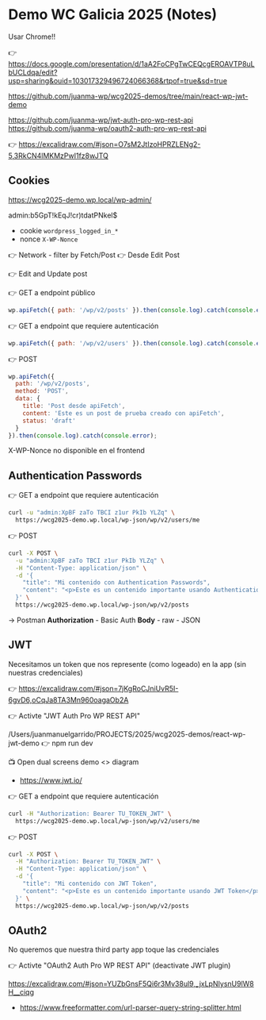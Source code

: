 # Demo WC Galicia 2025 (Notes)

Usar Chrome!! 

👉 https://docs.google.com/presentation/d/1aA2FoCPgTwCEQcgEROAVTP8uLbUCLdqa/edit?usp=sharing&ouid=103017329496724066368&rtpof=true&sd=true


https://github.com/juanma-wp/wcg2025-demos/tree/main/react-wp-jwt-demo

https://github.com/juanma-wp/jwt-auth-pro-wp-rest-api
https://github.com/juanma-wp/oauth2-auth-pro-wp-rest-api

👉 https://excalidraw.com/#json=O7sM2JtIzoHPRZLENg2-5,3RkCN4lMKMzPwI1fz8wJTQ

## Cookies

https://wcg2025-demo.wp.local/wp-admin/

admin:b5GpT!kEqJ!cr)tdatPNkel$

- cookie `wordpress_logged_in_*`
- nonce `X-WP-Nonce`

👉 Network - filter by Fetch/Post
👉 Desde Edit Post

👉 Edit and Update post

👉 GET a endpoint público
```js
wp.apiFetch({ path: '/wp/v2/posts' }).then(console.log).catch(console.error);

```

👉 GET a endpoint que requiere autenticación
```js
wp.apiFetch({ path: '/wp/v2/users' }).then(console.log).catch(console.error);
```

👉 POST
```js
wp.apiFetch({
  path: '/wp/v2/posts',
  method: 'POST',
  data: {
    title: 'Post desde apiFetch',
    content: 'Este es un post de prueba creado con apiFetch',
    status: 'draft'
  }
}).then(console.log).catch(console.error);
```

X-WP-Nonce no disponible en el frontend

## Authentication Passwords

👉 GET a endpoint que requiere autenticación
```bash
curl -u "admin:XpBF zaTo TBCI z1ur PkIb YLZq" \
  https://wcg2025-demo.wp.local/wp-json/wp/v2/users/me
```

👉 POST
```bash
curl -X POST \
  -u "admin:XpBF zaTo TBCI z1ur PkIb YLZq" \
  -H "Content-Type: application/json" \
  -d '{
    "title": "Mi contenido con Authentication Passwords",
    "content": "<p>Este es un contenido importante usando Authentication Passwords</p>"
  }' \
  https://wcg2025-demo.wp.local/wp-json/wp/v2/posts
```

→ Postman
**Authorization** - Basic Auth
**Body** - raw - JSON

## JWT

Necesitamos un token que nos represente (como logeado) en la app (sin nuestras credenciales)

👉 https://excalidraw.com/#json=7jKgRoCJniUvR5I-6gvD6,oCqJa8TA3Mn960oagaOb2A

👉 Activte "JWT Auth Pro WP REST API"

/Users/juanmanuelgarrido/PROJECTS/2025/wcg2025-demos/react-wp-jwt-demo
👉 npm run dev 

📺 Open dual screens demo <> diagram

- https://www.jwt.io/

👉 GET a endpoint que requiere autenticación
```bash
curl -H "Authorization: Bearer TU_TOKEN_JWT" \
  https://wcg2025-demo.wp.local/wp-json/wp/v2/users/me
```

👉 POST
```bash
curl -X POST \
  -H "Authorization: Bearer TU_TOKEN_JWT" \
  -H "Content-Type: application/json" \
  -d '{
    "title": "Mi contenido con JWT Token",
    "content": "<p>Este es un contenido importante usando JWT Token</p>"
  }' \
  https://wcg2025-demo.wp.local/wp-json/wp/v2/posts
```


## OAuth2

No queremos que nuestra third party app toque las credenciales


👉 Activte "OAuth2 Auth Pro WP REST API" (deactivate JWT plugin)

https://excalidraw.com/#json=YUZbGnsF5Qi6r3Mv38ul9,_jxLpNIysnU9lW8H__ciqg


- https://www.freeformatter.com/url-parser-query-string-splitter.html